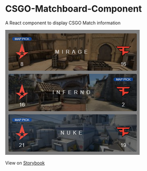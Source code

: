 # CSGO-Matchboard-Component

A React component to display CSGO Match information

![3 Map Component](./src/assets/preview.png)

View on [Storybook](http://csgo-matchboard-component-storybook.s3-website.eu-west-2.amazonaws.com/)
